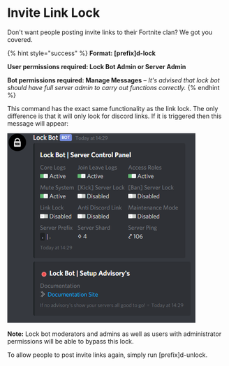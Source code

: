 # Invite Link Lock

Don't want people posting invite links to their Fortnite clan? We got you covered.

{% hint style="success" %}
**Format: \[prefix\]d-lock**

**User permissions required: Lock Bot Admin or Server Admin**

**Bot permissions required: Manage Messages** – _It's advised that lock bot should have full server admin to carry out functions correctly._
{% endhint %}

This command has the exact same functionality as the link lock. The only difference is that it will only look for discord links. If it is triggered then this message will appear:

![](../.gitbook/assets/image%20%287%29.png)

**Note:** Lock bot moderators and admins as well as users with administrator permissions will be able to bypass this lock.

To allow people to post invite links again, simply run \[prefix\]d-unlock.

